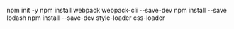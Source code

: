 
npm init -y
npm install webpack webpack-cli --save-dev
npm install --save lodash
npm install --save-dev style-loader css-loader